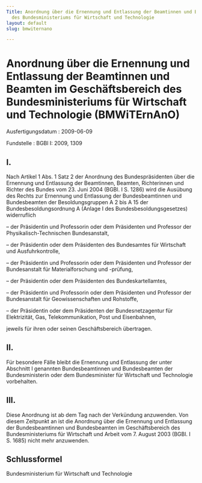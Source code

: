 ```yaml
---
Title: Anordnung über die Ernennung und Entlassung der Beamtinnen und Beamten im Geschäftsbereich
  des Bundesministeriums für Wirtschaft und Technologie
layout: default
slug: bmwiternano

---
```


# Anordnung über die Ernennung und Entlassung der Beamtinnen und Beamten im Geschäftsbereich des Bundesministeriums für Wirtschaft und Technologie (BMWiTErnAnO)

Ausfertigungsdatum
:   2009-06-09

Fundstelle
:   BGBl I: 2009, 1309


## I.

Nach Artikel 1 Abs. 1 Satz 2 der Anordnung des Bundespräsidenten über
die Ernennung und Entlassung der Beamtinnen, Beamten, Richterinnen und
Richter des Bundes vom 23. Juni 2004 (BGBl. I S. 1286) wird die
Ausübung des Rechts zur Ernennung und Entlassung der Bundesbeamtinnen
und Bundesbeamten der Besoldungsgruppen A 2 bis A 15 der
Bundesbesoldungsordnung A (Anlage I des Bundesbesoldungsgesetzes)
widerruflich

–   der Präsidentin und Professorin oder dem Präsidenten und Professor der
    Physikalisch-Technischen Bundesanstalt,


–   der Präsidentin oder dem Präsidenten des Bundesamtes für Wirtschaft
    und Ausfuhrkontrolle,


–   der Präsidentin und Professorin oder dem Präsidenten und Professor der
    Bundesanstalt für Materialforschung und -prüfung,


–   der Präsidentin oder dem Präsidenten des Bundeskartellamtes,


–   der Präsidentin und Professorin oder dem Präsidenten und Professor der
    Bundesanstalt für Geowissenschaften und Rohstoffe,


–   der Präsidentin oder dem Präsidenten der Bundesnetzagentur für
    Elektrizität, Gas, Telekommunikation, Post und Eisenbahnen,



jeweils für ihren oder seinen Geschäftsbereich übertragen.


## II.

Für besondere Fälle bleibt die Ernennung und Entlassung der unter
Abschnitt I genannten Bundesbeamtinnen und Bundesbeamten der
Bundesministerin oder dem Bundesminister für Wirtschaft und
Technologie vorbehalten.


## III.

Diese Anordnung ist ab dem Tag nach der Verkündung anzuwenden. Von
diesem Zeitpunkt an ist die Anordnung über die Ernennung und
Entlassung der Bundesbeamtinnen und Bundesbeamten im Geschäftsbereich
des Bundesministeriums für Wirtschaft und Arbeit vom 7. August 2003
(BGBl. I S. 1685) nicht mehr anzuwenden.


## Schlussformel

Bundesministerium für Wirtschaft und Technologie

